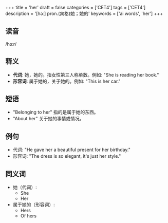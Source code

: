 +++
title = 'her'
draft = false
categories = ['CET4']
tags = ['CET4']
description = '[həː] pron.(宾格)她；她的'
keywords = ['ai words', 'her']
+++

## 读音
/hɜːr/

## 释义
- **代词**: 她，她的。指女性第三人称单数。例如: "She is reading her book."
- **形容词**: 属于她的，关于她的。例如: "This is her car."

## 短语
- "Belonging to her" 指的是属于她的东西。
- "About her" 关于她的事情或情况。

## 例句
- 代词: "He gave her a beautiful present for her birthday."
- 形容词: "The dress is so elegant, it's just her style."

## 同义词
- 她（代词）:
  - She
  - Her
- 属于她的（形容词）:
  - Hers
  - Of hers

